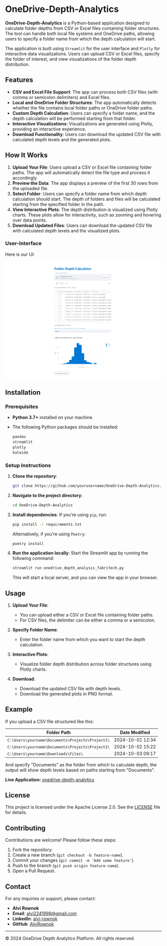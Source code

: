 # OneDrive-Depth-Analytics

**OneDrive-Depth-Analytics** is a Python-based application designed to calculate folder depths from CSV or Excel files containing folder structures. The tool can handle both local file systems and OneDrive paths, allowing users to specify a folder name from which the depth calculation will start.

The application is built using `Streamlit` for the user interface and `Plotly` for interactive data visualizations. Users can upload CSV or Excel files, specify the folder of interest, and view visualizations of the folder depth distribution.

## Features

- **CSV and Excel File Support**: The app can process both CSV files (with comma or semicolon delimiters) and Excel files.
- **Local and OneDrive Folder Structures**: The app automatically detects whether the file contains local folder paths or OneDrive folder paths.
- **Custom Depth Calculation**: Users can specify a folder name, and the depth calculation will be performed starting from that folder.
- **Interactive Visualizations**: Visualizations are generated using Plotly, providing an interactive experience.
- **Download Functionality**: Users can download the updated CSV file with calculated depth levels and the generated plots.

## How It Works

1. **Upload Your File**: Users upload a CSV or Excel file containing folder paths. The app will automatically detect the file type and process it accordingly.
2. **Preview the Data**: The app displays a preview of the first 30 rows from the uploaded file.
3. **Select Folder**: Users can specify a folder name from which depth calculation should start. The depth of folders and files will be calculated starting from the specified folder in the path.
4. **View Interactive Plots**: The depth distribution is visualized using Plotly charts. These plots allow for interactivity, such as zooming and hovering over data points.
5. **Download Updated Files**: Users can download the updated CSV file with calculated depth levels and the visualized plots.

### User-Interface

Here is our UI:

![OneDrive Depth Analytics](onedrive_analytics_ui.png)

## Installation

### Prerequisites

- **Python 3.7+** installed on your machine.
- The following Python packages should be installed:

  ```bash
  pandas
  streamlit
  plotly
  kaleido
  ```

### Setup Instructions

1. **Clone the repository**:
   ```bash
   git clone https://github.com/yourusername/OneDrive-Depth-Analytics.git
   ```

2. **Navigate to the project directory**:
   ```bash
   cd OneDrive-Depth-Analytics
   ```

3. **Install dependencies**:
   If you're using `pip`, run:
   ```bash
   pip install -r requirements.txt
   ```

   Alternatively, if you're using `Poetry`:
   ```bash
   poetry install
   ```

4. **Run the application locally**:
   Start the Streamlit app by running the following command:
   ```bash
   streamlit run onedrive_depth_analysis_fabritech.py
   ```

   This will start a local server, and you can view the app in your browser.

## Usage

1. **Upload Your File**:
   - You can upload either a CSV or Excel file containing folder paths.
   - For CSV files, the delimiter can be either a comma or a semicolon.

2. **Specify Folder Name**:
   - Enter the folder name from which you want to start the depth calculation.

3. **Interactive Plots**:
   - Visualize folder depth distribution across folder structures using Plotly charts.

4. **Download**:
   - Download the updated CSV file with depth levels.
   - Download the generated plots in PNG format.

## Example

If you upload a CSV file structured like this:

| Folder Path                                           | Date Modified       |
|-------------------------------------------------------|---------------------|
| `C:\Users\yourname\Documents\Projects\Project1\`      | 2024-10-01 12:34    |
| `C:\Users\yourname\Documents\Projects\Project2\`      | 2024-10-02 15:22    |
| `C:\Users\yourname\Downloads\Files\`                  | 2024-10-03 09:17    |

And specify "Documents" as the folder from which to calculate depth, the output will show depth levels based on paths starting from "Documents".

**Live Application:** [onedrive-depth-analytics](https://onedrive-depth-analytics.streamlit.app/)

## License

This project is licensed under the Apache License 2.0. See the [LICENSE](LICENSE) file for details.

## Contributing

Contributions are welcome! Please follow these steps:

1. Fork the repository.
2. Create a new branch (`git checkout -b feature-name`).
3. Commit your changes (`git commit -m 'Add some feature'`).
4. Push to the branch (`git push origin feature-name`).
5. Open a Pull Request.

## Contact

For any inquiries or support, please contact:

- **Alvi Rownok**
- **Email**: alvi2241998@gmail.com
- **LinkedIn**: [alvi-rownok](https://www.linkedin.com/in/alvi-rownok/)
- **GitHub**: [AlviRownok](https://github.com/AlviRownok)

---

© 2024 OneDrive Depth Analytics Platform. All rights reserved.